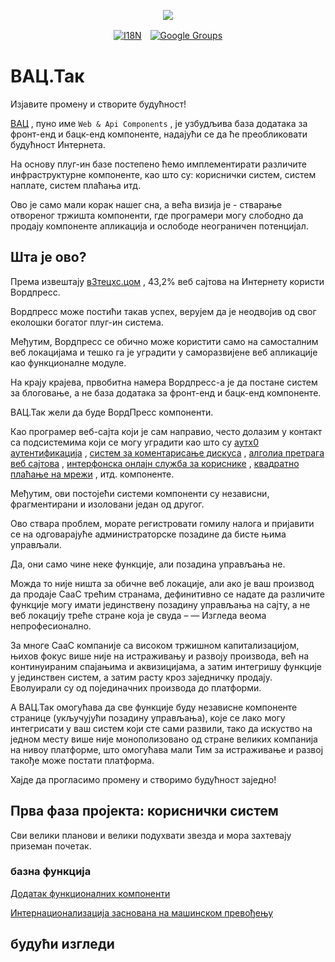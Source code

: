 <p align="center"><a href="https://wac.tax"><img src="https://cdn.jsdelivr.net/gh/wactax/img/logo.svg"/></a></p><p align="center"><a href="https://github.com/wactax/wac.tax/blob/main/doc/README.md#readme"><img alt="I18N" src="https://cdn.jsdelivr.net/gh/wactax/img/t.svg"/></a>　<a href="https://groups.google.com/u/2/g/wactax"><img alt="Google Groups" src="https://cdn.jsdelivr.net/gh/wactax/img/g-groups.svg"/></a></p>

# ВАЦ.Так

Изјавите промену и створите будућност!

[ВАЦ](https://wac.tax) , пуно име `Web & Api Components` , је узбудљива база додатака за фронт-енд и бацк-енд компоненте, надајући се да ће преобликовати будућност Интернета.

На основу плуг-ин базе постепено ћемо имплементирати различите инфраструктурне компоненте, као што су: кориснички систем, систем наплате, систем плаћања итд.

Ово је само мали корак нашег сна, а већа визија је - стварање отвореног тржишта компоненти, где програмери могу слободно да продају компоненте апликација и ослободе неограничен потенцијал.

## Шта је ово?

Према извештају [в3тецхс.цом](https://w3techs.com/technologies/details/cm-wordpress) , 43,2% веб сајтова на Интернету користи Вордпресс.

Вордпресс може постићи такав успех, верујем да је неодвојив од свог еколошки богатог плуг-ин система.

Међутим, Вордпресс се обично може користити само на самосталним веб локацијама и тешко га је уградити у саморазвијене веб апликације као функционалне модуле.

На крају крајева, првобитна намера Вордпресс-а је да постане систем за блоговање, а не база додатака за фронт-енд и бацк-енд компоненте.

ВАЦ.Так жели да буде ВордПресс компоненти.

Као програмер веб-сајта који је сам направио, често долазим у контакт са подсистемима који се могу уградити као што су [аутх0 аутентификација](https://auth0.com) , [систем за коментарисање дискуса](https://disqus.com) , [алголиа претрага веб сајтова](https://www.algolia.com) , [интерфонска онлајн служба за кориснике](https://www.intercom.com) , [квадратно плаћање на мрежи](https://developer.squareup.com/docs/web-payments/overview) , итд. компоненте.

Међутим, ови постојећи системи компоненти су независни, фрагментирани и изоловани један од другог.

Ово ствара проблем, морате регистровати гомилу налога и пријавити се на одговарајуће администраторске позадине да бисте њима управљали.

Да, они само чине неке функције, али позадина управљања не.

Можда то није ништа за обичне веб локације, али ако је ваш производ да продаје СааС трећим странама, дефинитивно се надате да различите функције могу имати јединствену позадину управљања на сајту, а не веб локацију треће стране која је свуда – — Изгледа веома непрофесионално.

За многе СааС компаније са високом тржишном капитализацијом, њихов фокус више није на истраживању и развоју производа, већ на континуираним спајањима и аквизицијама, а затим интегришу функције у јединствен систем, а затим расту кроз заједничку продају. Еволуирали су од појединачних производа до платформи.

А ВАЦ.Так омогућава да све функције буду независне компоненте странице (укључујући позадину управљања), које се лако могу интегрисати у ваш систем који сте сами развили, тако да искуство на једном месту више није монополизовано од стране великих компанија на нивоу платформе, што омогућава мали Тим за истраживање и развој такође може постати платформа.

Хајде да прогласимо промену и створимо будућност заједно!

## Прва фаза пројекта: кориснички систем

Сви велики планови и велики подухвати звезда и мора захтевају приземан почетак.

### базна функција

[Додатак функционалних компоненти](./pkg.md)

[Интернационализација заснована на машинском превођењу](./i18n.md)

## будући изгледи
